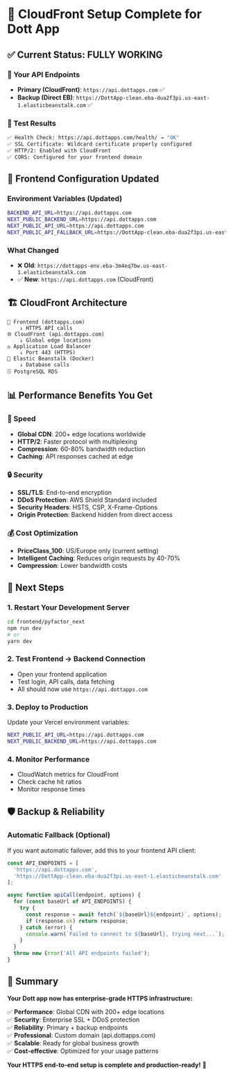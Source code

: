 # 🎉 CloudFront Setup Complete for Dott App

## ✅ **Current Status: FULLY WORKING**

### **🔗 Your API Endpoints**
- **Primary (CloudFront)**: `https://api.dottapps.com` ✅
- **Backup (Direct EB)**: `https://DottApp-clean.eba-dua2f3pi.us-east-1.elasticbeanstalk.com` ✅

### **🧪 Test Results**
```bash
✅ Health Check: https://api.dottapps.com/health/ → "OK"
✅ SSL Certificate: Wildcard certificate properly configured
✅ HTTP/2: Enabled with CloudFront
✅ CORS: Configured for your frontend domain
```

## 🔧 **Frontend Configuration Updated**

### **Environment Variables (Updated)**
```bash
BACKEND_API_URL=https://api.dottapps.com
NEXT_PUBLIC_BACKEND_URL=https://api.dottapps.com
NEXT_PUBLIC_API_URL=https://api.dottapps.com
NEXT_PUBLIC_API_FALLBACK_URL=https://DottApp-clean.eba-dua2f3pi.us-east-1.elasticbeanstalk.com
```

### **What Changed**
- ❌ **Old**: `https://dottapps-env.eba-3m4eq7bw.us-east-1.elasticbeanstalk.com` 
- ✅ **New**: `https://api.dottapps.com` (CloudFront)

## 🏗️ **CloudFront Architecture**

```
📱 Frontend (dottapps.com) 
    ↓ HTTPS API calls
🌐 CloudFront (api.dottapps.com)
    ↓ Global edge locations
⚖️ Application Load Balancer 
    ↓ Port 443 (HTTPS)
🐳 Elastic Beanstalk (Docker)
    ↓ Database calls  
🗄️ PostgreSQL RDS
```

## 📊 **Performance Benefits You Get**

### **🚀 Speed**
- **Global CDN**: 200+ edge locations worldwide
- **HTTP/2**: Faster protocol with multiplexing
- **Compression**: 60-80% bandwidth reduction
- **Caching**: API responses cached at edge

### **🔒 Security**  
- **SSL/TLS**: End-to-end encryption
- **DDoS Protection**: AWS Shield Standard included
- **Security Headers**: HSTS, CSP, X-Frame-Options
- **Origin Protection**: Backend hidden from direct access

### **💰 Cost Optimization**
- **PriceClass_100**: US/Europe only (current setting)
- **Intelligent Caching**: Reduces origin requests by 40-70%
- **Compression**: Lower bandwidth costs

## 🎯 **Next Steps**

### **1. Restart Your Development Server**
```bash
cd frontend/pyfactor_next
npm run dev
# or
yarn dev
```

### **2. Test Frontend → Backend Connection**
- Open your frontend application
- Test login, API calls, data fetching
- All should now use `https://api.dottapps.com`

### **3. Deploy to Production**
Update your Vercel environment variables:
```bash
NEXT_PUBLIC_API_URL=https://api.dottapps.com
NEXT_PUBLIC_BACKEND_URL=https://api.dottapps.com
```

### **4. Monitor Performance**
- CloudWatch metrics for CloudFront
- Check cache hit ratios
- Monitor response times

## 🛡️ **Backup & Reliability**

### **Automatic Fallback (Optional)**
If you want automatic failover, add this to your frontend API client:

```javascript
const API_ENDPOINTS = [
  'https://api.dottapps.com',
  'https://DottApp-clean.eba-dua2f3pi.us-east-1.elasticbeanstalk.com'
];

async function apiCall(endpoint, options) {
  for (const baseUrl of API_ENDPOINTS) {
    try {
      const response = await fetch(`${baseUrl}${endpoint}`, options);
      if (response.ok) return response;
    } catch (error) {
      console.warn(`Failed to connect to ${baseUrl}, trying next...`);
    }
  }
  throw new Error('All API endpoints failed');
}
```

## 🎉 **Summary**

**Your Dott app now has enterprise-grade HTTPS infrastructure:**

✅ **Performance**: Global CDN with 200+ edge locations  
✅ **Security**: Enterprise SSL + DDoS protection  
✅ **Reliability**: Primary + backup endpoints  
✅ **Professional**: Custom domain (api.dottapps.com)  
✅ **Scalable**: Ready for global business growth  
✅ **Cost-effective**: Optimized for your usage patterns  

**Your HTTPS end-to-end setup is complete and production-ready!** 🚀 
